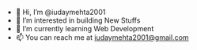 - 👋 Hi, I’m @iudaymehta2001
- 👀 I’m interested in building New Stuffs
- 🌱 I’m currently learning Web Development
- 📫 You can reach me at iudaymehta2001@gmail.com

<!---
iudaymehta2001/iudaymehta2001 is a ✨ special ✨ repository because its `README.md` (this file) appears on your GitHub profile.
You can click the Preview link to take a look at your changes.
--->
